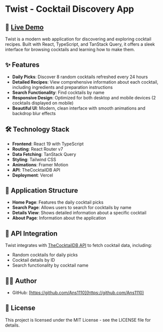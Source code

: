 # Twist - Cocktail Discovery App

## 🍹 [Live Demo](https://twist-gamma.vercel.app/)

Twist is a modern web application for discovering and exploring cocktail recipes. Built with React, TypeScript, and TanStack Query, it offers a sleek interface for browsing cocktails and learning how to make them.

## ✨ Features

- **Daily Picks**: Discover 8 random cocktails refreshed every 24 hours
- **Detailed Recipes**: View comprehensive information about each cocktail, including ingredients and preparation instructions
- **Search Functionality**: Find cocktails by name
- **Responsive Design**: Optimized for both desktop and mobile devices (2 cocktails displayed on mobile)
- **Beautiful UI**: Modern, clean interface with smooth animations and backdrop blur effects

## 🛠️ Technology Stack

- **Frontend**: React 19 with TypeScript
- **Routing**: React Router v7
- **Data Fetching**: TanStack Query
- **Styling**: Tailwind CSS
- **Animations**: Framer Motion
- **API**: TheCocktailDB API
- **Deployment**: Vercel

## 📱 Application Structure

- **Home Page**: Features the daily cocktail picks
- **Search Page**: Allows users to search for cocktails by name
- **Details View**: Shows detailed information about a specific cocktail
- **About Page**: Information about the application

## 🔄 API Integration

Twist integrates with [TheCocktailDB API](https://www.thecocktaildb.com/api.php) to fetch cocktail data, including:
- Random cocktails for daily picks
- Cocktail details by ID
- Search functionality by cocktail name


## 👨‍💻 Author

- GitHub: [https://github.com/Ans1110](https://github.com/Ans1110)

## 📄 License

This project is licensed under the MIT License - see the LICENSE file for details.
